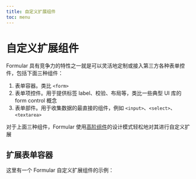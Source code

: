 ```yaml
---
title: 自定义扩展组件
toc: menu
---
```


# 自定义扩展组件

Formular 具有竞争力的特性之一就是可以灵活地定制或接入第三方各种表单控件，包括下面三种组件：

1. 表单容器。类比 `<form>`
2. 表单项控件。用于提供标签 label、校验、布局等，类比一些典型 UI 库的 form control 概念
3. 表单部件。用于收集数据的最直接的组件，例如 `<input>`、`<select>`、`<textarea>`

对于上面三种组件，Formular 使用[高阶组件](https://reactjs.org/docs/higher-order-components.html)的设计模式轻松地对其进行自定义扩展

## 扩展表单容器

这里有一个 Formular 自定义扩展组件的示例：

<code src="./demo/basic.tsx" defaultShowCode />
